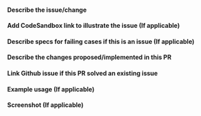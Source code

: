 #### Describe the issue/change

#### Add CodeSandbox link to illustrate the issue (If applicable)

#### Describe specs for failing cases if this is an issue (If applicable)

#### Describe the changes proposed/implemented in this PR

#### Link Github issue if this PR solved an existing issue

#### Example usage (If applicable)

#### Screenshot (If applicable)